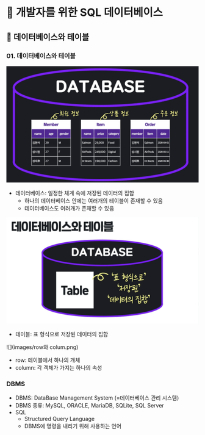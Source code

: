 # :book: 개발자를 위한 SQL 데이터베이스

## :pushpin: 데이터베이스와 테이블

### 01. 데이터베이스와 테이블

![](images/데이터베이스.png)
- 데이터베이스: 일정한 체계 속에 저장된 데이터의 집합
  - 하나의 데이터베이스 안에는 여러개의 테이블이 존재할 수 있음
  - 데이터베이스도 여러개가 존재할 수 있음

![](images/테이블.png)
- 테이블: 표 형식으로 저장된 데이터의 집합

![](images/row와 colum.png)
- row: 테이블에서 하나의 개체
- column: 각 객체가 가지는 하나의 속성 

### DBMS
- DBMS: DataBase Management System (=데이터베이스 관리 시스템)
- DBMS 종류: MySQL, ORACLE, MariaDB, SQLite, SQL Server
- SQL
  - Structured Query Language
  - DBMS에 명령을 내리기 위해 사용하는 언어

